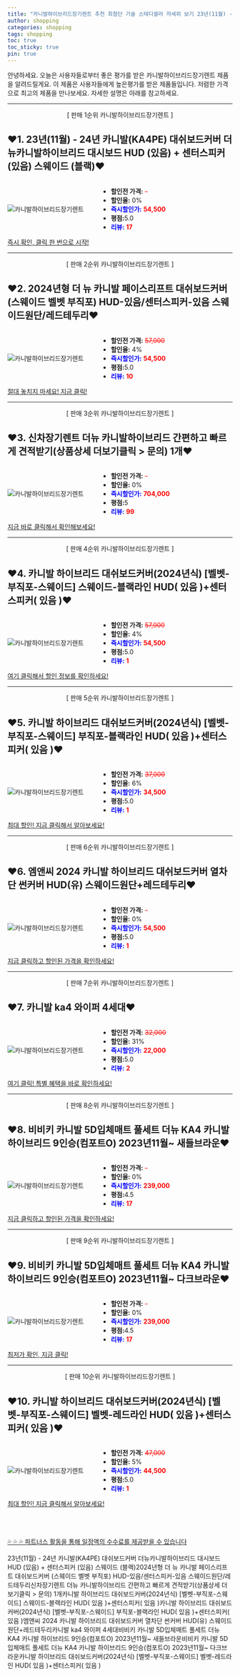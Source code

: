 ```yaml
---
title: "카니발하이브리드장기렌트 추천 최첨단 기술 스테디셀러 자세히 보기 23년(11월) - 24년 카니발(KA4PE) 대쉬보드커버"
author: shopping
categories: shopping
tags: shopping
toc: true
toc_sticky: true
pin: true
---
```

안녕하세요. 오늘은 사용자들로부터 좋은 평가를 받은 카니발하이브리드장기렌트 제품을 알려드릴게요. 이 제품은 사용자들에게 높은평가를 받은 제품들입니다. 저렴한 가격으로 최고의 제품을 만나보세요. 자세한 설명은 아래를 참고하세요.

---
<p class="toplist" style="margin: 0 auto; display: block; width: fit-content;">[ 판매 1순위 카니발하이브리드장기렌트 ]</p>

<h2><strong>❤️1. 23년(11월) - 24년 카니발(KA4PE) 대쉬보드커버 더뉴카니발하이브리드 대시보드 HUD (있음) + 센터스피커 (있음) 스웨이드 (블랙)❤️</strong></h2>

<div style="display: flex; align-items: center;">
    <div style="flex: 0.4;">
        <img src="https://thumbnail7.coupangcdn.com/thumbnails/remote/230x230ex/image/vendor_inventory/fbe6/dde05ccd36505bee0f8c70d1a6bfd2cb8843c09f48fe123ecf045c85dc83.jpg" alt="카니발하이브리드장기렌트" style="max-width: 100%;">
    </div>
    <div style="flex: 0.6; margin-left: 10px;">
        <ul>
            <li><strong>할인전 가격:</strong> <del style="color: red;">-</del></li>
            <li><strong>할인율:</strong> 0%</li>
            <li><span style='color:blue'><strong>즉시할인가:</strong></span> <span style='color:red'><strong>54,500</strong></span></li>
            <li><strong>평점:</strong>5.0</li>
            <li><span style='color:blue'><strong>리뷰:</strong></span> <span style='color:red'><strong>17</strong></span></li>
        </ul>
    </div>
</div>
<div class="center">
    <a href="https://selin100587001.github.io?lptag=AF9450613&subid=githubio&pageKey=7784216700&traceid=V0-153&itemId=21044950407&vendorItemId=88107572398" class="myButton">
        즉시 확인, 클릭 한 번으로 시작!
    </a>
</div>


---
<p class="toplist" style="margin: 0 auto; display: block; width: fit-content;">[ 판매 2순위 카니발하이브리드장기렌트 ]</p>

<h2><strong>❤️2. 2024년형 더 뉴 카니발 페이스리프트 대쉬보드커버 (스웨이드 벨벳 부직포) HUD-있음/센터스피커-있음 스웨이드원단/레드테두리❤️</strong></h2>

<div style="display: flex; align-items: center;">
    <div style="flex: 0.4;">
        <img src="https://thumbnail6.coupangcdn.com/thumbnails/remote/230x230ex/image/vendor_inventory/2785/43b8739a59ea5ac2873b1be87436dbe6f26c5bf9a7dd4ba8f2945b8b2af7.jpg" alt="카니발하이브리드장기렌트" style="max-width: 100%;">
    </div>
    <div style="flex: 0.6; margin-left: 10px;">
        <ul>
            <li><strong>할인전 가격:</strong> <del style="color: red;">57,000</del></li>
            <li><strong>할인율:</strong> 4%</li>
            <li><span style='color:blue'><strong>즉시할인가:</strong></span> <span style='color:red'><strong>54,500</strong></span></li>
            <li><strong>평점:</strong>5.0</li>
            <li><span style='color:blue'><strong>리뷰:</strong></span> <span style='color:red'><strong>10</strong></span></li>
        </ul>
    </div>
</div>
<div class="center">
    <a href="https://selin100587001.github.io?lptag=AF9450613&subid=githubio&pageKey=7803092290&traceid=V0-153&itemId=21138533467&vendorItemId=88200184643" class="myButton">
        절대 놓치지 마세요! 지금 클릭!
    </a>
</div>


---
<p class="toplist" style="margin: 0 auto; display: block; width: fit-content;">[ 판매 3순위 카니발하이브리드장기렌트 ]</p>

<h2><strong>❤️3. 신차장기렌트 더뉴 카니발하이브리드 간편하고 빠르게 견적받기(상품상세 더보기클릭 > 문의) 1개❤️</strong></h2>

<div style="display: flex; align-items: center;">
    <div style="flex: 0.4;">
        <img src="https://thumbnail9.coupangcdn.com/thumbnails/remote/230x230ex/image/vendor_inventory/2455/31145c64e31169549c63043324fe3123c1948bd820df78413f779d2366eb.jpg" alt="카니발하이브리드장기렌트" style="max-width: 100%;">
    </div>
    <div style="flex: 0.6; margin-left: 10px;">
        <ul>
            <li><strong>할인전 가격:</strong> <del style="color: red;">-</del></li>
            <li><strong>할인율:</strong> 0%</li>
            <li><span style='color:blue'><strong>즉시할인가:</strong></span> <span style='color:red'><strong>704,000</strong></span></li>
            <li><strong>평점:</strong>5</li>
            <li><span style='color:blue'><strong>리뷰:</strong></span> <span style='color:red'><strong>99</strong></span></li>
        </ul>
    </div>
</div>
<div class="center">
    <a href="https://selin100587001.github.io?lptag=AF9450613&subid=githubio&pageKey=7777277563&traceid=V0-153&itemId=21012070396&vendorItemId=88075625117" class="myButton">
        지금 바로 클릭해서 확인해보세요!
    </a>
</div>


---
<p class="toplist" style="margin: 0 auto; display: block; width: fit-content;">[ 판매 4순위 카니발하이브리드장기렌트 ]</p>

<h2><strong>❤️4. 카니발 하이브리드 대쉬보드커버(2024년식) [벨벳-부직포-스웨이드] 스웨이드-블랙라인 HUD( 있음 )+센터스피커( 있음 )❤️</strong></h2>

<div style="display: flex; align-items: center;">
    <div style="flex: 0.4;">
        <img src="https://thumbnail8.coupangcdn.com/thumbnails/remote/230x230ex/image/vendor_inventory/8a57/599dfd582ad376a4a8bf1129e343ee4a368e3dfd8d0c88cfdc360e1feb30.jpg" alt="카니발하이브리드장기렌트" style="max-width: 100%;">
    </div>
    <div style="flex: 0.6; margin-left: 10px;">
        <ul>
            <li><strong>할인전 가격:</strong> <del style="color: red;">57,000</del></li>
            <li><strong>할인율:</strong> 4%</li>
            <li><span style='color:blue'><strong>즉시할인가:</strong></span> <span style='color:red'><strong>54,500</strong></span></li>
            <li><strong>평점:</strong>5.0</li>
            <li><span style='color:blue'><strong>리뷰:</strong></span> <span style='color:red'><strong>1</strong></span></li>
        </ul>
    </div>
</div>
<div class="center">
    <a href="https://selin100587001.github.io?lptag=AF9450613&subid=githubio&pageKey=8067292062&traceid=V0-153&itemId=22694238997&vendorItemId=89729928807" class="myButton">
        여기 클릭해서 할인 정보를 확인하세요!
    </a>
</div>


---
<p class="toplist" style="margin: 0 auto; display: block; width: fit-content;">[ 판매 5순위 카니발하이브리드장기렌트 ]</p>

<h2><strong>❤️5. 카니발 하이브리드 대쉬보드커버(2024년식) [벨벳-부직포-스웨이드] 부직포-블랙라인 HUD( 있음 )+센터스피커( 있음 )❤️</strong></h2>

<div style="display: flex; align-items: center;">
    <div style="flex: 0.4;">
        <img src="https://thumbnail8.coupangcdn.com/thumbnails/remote/230x230ex/image/vendor_inventory/8a57/599dfd582ad376a4a8bf1129e343ee4a368e3dfd8d0c88cfdc360e1feb30.jpg" alt="카니발하이브리드장기렌트" style="max-width: 100%;">
    </div>
    <div style="flex: 0.6; margin-left: 10px;">
        <ul>
            <li><strong>할인전 가격:</strong> <del style="color: red;">37,000</del></li>
            <li><strong>할인율:</strong> 6%</li>
            <li><span style='color:blue'><strong>즉시할인가:</strong></span> <span style='color:red'><strong>34,500</strong></span></li>
            <li><strong>평점:</strong>5.0</li>
            <li><span style='color:blue'><strong>리뷰:</strong></span> <span style='color:red'><strong>1</strong></span></li>
        </ul>
    </div>
</div>
<div class="center">
    <a href="https://selin100587001.github.io?lptag=AF9450613&subid=githubio&pageKey=8067292062&traceid=V0-153&itemId=22694238994&vendorItemId=89729928795" class="myButton">
        최대 할인! 지금 클릭해서 알아보세요!
    </a>
</div>


---
<p class="toplist" style="margin: 0 auto; display: block; width: fit-content;">[ 판매 6순위 카니발하이브리드장기렌트 ]</p>

<h2><strong>❤️6. 엠앤씨 2024 카니발 하이브리드 대쉬보드커버 열차단 썬커버 HUD(유) 스웨이드원단+레드테두리❤️</strong></h2>

<div style="display: flex; align-items: center;">
    <div style="flex: 0.4;">
        <img src="https://thumbnail9.coupangcdn.com/thumbnails/remote/230x230ex/image/vendor_inventory/75cf/f5edd0d44eb1dcc7bc3c1724969f0bf385a095c327f15df577f4b0d74596.jpg" alt="카니발하이브리드장기렌트" style="max-width: 100%;">
    </div>
    <div style="flex: 0.6; margin-left: 10px;">
        <ul>
            <li><strong>할인전 가격:</strong> <del style="color: red;">-</del></li>
            <li><strong>할인율:</strong> 0%</li>
            <li><span style='color:blue'><strong>즉시할인가:</strong></span> <span style='color:red'><strong>54,500</strong></span></li>
            <li><strong>평점:</strong>5.0</li>
            <li><span style='color:blue'><strong>리뷰:</strong></span> <span style='color:red'><strong>1</strong></span></li>
        </ul>
    </div>
</div>
<div class="center">
    <a href="https://selin100587001.github.io?lptag=AF9450613&subid=githubio&pageKey=7810224919&traceid=V0-153&itemId=21182134186&vendorItemId=88243539721" class="myButton">
        지금 클릭하고 할인된 가격을 확인하세요!
    </a>
</div>


---
<p class="toplist" style="margin: 0 auto; display: block; width: fit-content;">[ 판매 7순위 카니발하이브리드장기렌트 ]</p>

<h2><strong>❤️7. 카니발 ka4 와이퍼 4세대❤️</strong></h2>

<div style="display: flex; align-items: center;">
    <div style="flex: 0.4;">
        <img src="https://thumbnail10.coupangcdn.com/thumbnails/remote/230x230ex/image/vendor_inventory/9bd8/e616515795a1b9620667ea3a24be9fd700be4a2a7109430e0568c0f65ae8.png" alt="카니발하이브리드장기렌트" style="max-width: 100%;">
    </div>
    <div style="flex: 0.6; margin-left: 10px;">
        <ul>
            <li><strong>할인전 가격:</strong> <del style="color: red;">32,000</del></li>
            <li><strong>할인율:</strong> 31%</li>
            <li><span style='color:blue'><strong>즉시할인가:</strong></span> <span style='color:red'><strong>22,000</strong></span></li>
            <li><strong>평점:</strong>5.0</li>
            <li><span style='color:blue'><strong>리뷰:</strong></span> <span style='color:red'><strong>2</strong></span></li>
        </ul>
    </div>
</div>
<div class="center">
    <a href="https://selin100587001.github.io?lptag=AF9450613&subid=githubio&pageKey=8090401102&traceid=V0-153&itemId=22847779315&vendorItemId=89882469534" class="myButton">
        여기 클릭! 특별 혜택을 바로 확인하세요!
    </a>
</div>


---
<p class="toplist" style="margin: 0 auto; display: block; width: fit-content;">[ 판매 8순위 카니발하이브리드장기렌트 ]</p>

<h2><strong>❤️8. 비비키 카니발 5D입체매트 풀세트 더뉴 KA4 카니발 하이브리드 9인승(컴포트O) 2023년11월~ 새들브라운❤️</strong></h2>

<div style="display: flex; align-items: center;">
    <div style="flex: 0.4;">
        <img src="https://thumbnail8.coupangcdn.com/thumbnails/remote/230x230ex/image/rs_quotation_api/i7ilip5k/9a376e8d3e8a431bba5dab48966fb9cf.jpg" alt="카니발하이브리드장기렌트" style="max-width: 100%;">
    </div>
    <div style="flex: 0.6; margin-left: 10px;">
        <ul>
            <li><strong>할인전 가격:</strong> <del style="color: red;">-</del></li>
            <li><strong>할인율:</strong> 0%</li>
            <li><span style='color:blue'><strong>즉시할인가:</strong></span> <span style='color:red'><strong>239,000</strong></span></li>
            <li><strong>평점:</strong>4.5</li>
            <li><span style='color:blue'><strong>리뷰:</strong></span> <span style='color:red'><strong>17</strong></span></li>
        </ul>
    </div>
</div>
<div class="center">
    <a href="https://selin100587001.github.io?lptag=AF9450613&subid=githubio&pageKey=7896920182&traceid=V0-153&itemId=21633029094&vendorItemId=88683973103" class="myButton">
        지금 클릭하고 할인된 가격을 확인하세요!
    </a>
</div>


---
<p class="toplist" style="margin: 0 auto; display: block; width: fit-content;">[ 판매 9순위 카니발하이브리드장기렌트 ]</p>

<h2><strong>❤️9. 비비키 카니발 5D입체매트 풀세트 더뉴 KA4 카니발 하이브리드 9인승(컴포트O) 2023년11월~ 다크브라운❤️</strong></h2>

<div style="display: flex; align-items: center;">
    <div style="flex: 0.4;">
        <img src="https://thumbnail10.coupangcdn.com/thumbnails/remote/230x230ex/image/rs_quotation_api/6mslp0kt/004c90265061422cb92ea1d46715821f.jpg" alt="카니발하이브리드장기렌트" style="max-width: 100%;">
    </div>
    <div style="flex: 0.6; margin-left: 10px;">
        <ul>
            <li><strong>할인전 가격:</strong> <del style="color: red;">-</del></li>
            <li><strong>할인율:</strong> 0%</li>
            <li><span style='color:blue'><strong>즉시할인가:</strong></span> <span style='color:red'><strong>239,000</strong></span></li>
            <li><strong>평점:</strong>4.5</li>
            <li><span style='color:blue'><strong>리뷰:</strong></span> <span style='color:red'><strong>17</strong></span></li>
        </ul>
    </div>
</div>
<div class="center">
    <a href="https://selin100587001.github.io?lptag=AF9450613&subid=githubio&pageKey=7896920182&traceid=V0-153&itemId=21633029091&vendorItemId=88683973079" class="myButton">
        최저가 확인, 지금 클릭!
    </a>
</div>


---
<p class="toplist" style="margin: 0 auto; display: block; width: fit-content;">[ 판매 10순위 카니발하이브리드장기렌트 ]</p>

<h2><strong>❤️10. 카니발 하이브리드 대쉬보드커버(2024년식) [벨벳-부직포-스웨이드] 벨벳-레드라인 HUD( 있음 )+센터스피커( 있음 )❤️</strong></h2>

<div style="display: flex; align-items: center;">
    <div style="flex: 0.4;">
        <img src="https://thumbnail8.coupangcdn.com/thumbnails/remote/230x230ex/image/vendor_inventory/8a57/599dfd582ad376a4a8bf1129e343ee4a368e3dfd8d0c88cfdc360e1feb30.jpg" alt="카니발하이브리드장기렌트" style="max-width: 100%;">
    </div>
    <div style="flex: 0.6; margin-left: 10px;">
        <ul>
            <li><strong>할인전 가격:</strong> <del style="color: red;">47,000</del></li>
            <li><strong>할인율:</strong> 5%</li>
            <li><span style='color:blue'><strong>즉시할인가:</strong></span> <span style='color:red'><strong>44,500</strong></span></li>
            <li><strong>평점:</strong>5.0</li>
            <li><span style='color:blue'><strong>리뷰:</strong></span> <span style='color:red'><strong>1</strong></span></li>
        </ul>
    </div>
</div>
<div class="center">
    <a href="https://selin100587001.github.io?lptag=AF9450613&subid=githubio&pageKey=8067292062&traceid=V0-153&itemId=22694239009&vendorItemId=89729928830" class="myButton">
        최대 할인! 지금 클릭해서 알아보세요!
    </a>
</div>

<br><br><br>[💦 💦 💦 파트너스 활동을 통해 일정액의 수수료를 제공받을 수 있습니다](https://link.coupang.com/a/bcpT2c)<br><br>23년(11월) - 24년 카니발(KA4PE) 대쉬보드커버 더뉴카니발하이브리드 대시보드 HUD (있음) + 센터스피커 (있음) 스웨이드 (블랙)2024년형 더 뉴 카니발 페이스리프트 대쉬보드커버 (스웨이드 벨벳 부직포) HUD-있음/센터스피커-있음 스웨이드원단/레드테두리신차장기렌트 더뉴 카니발하이브리드 간편하고 빠르게 견적받기(상품상세 더보기클릭 > 문의) 1개카니발 하이브리드 대쉬보드커버(2024년식) [벨벳-부직포-스웨이드] 스웨이드-블랙라인 HUD( 있음 )+센터스피커( 있음 )카니발 하이브리드 대쉬보드커버(2024년식) [벨벳-부직포-스웨이드] 부직포-블랙라인 HUD( 있음 )+센터스피커( 있음 )엠앤씨 2024 카니발 하이브리드 대쉬보드커버 열차단 썬커버 HUD(유) 스웨이드원단+레드테두리카니발 ka4 와이퍼 4세대비비키 카니발 5D입체매트 풀세트 더뉴 KA4 카니발 하이브리드 9인승(컴포트O) 2023년11월~ 새들브라운비비키 카니발 5D입체매트 풀세트 더뉴 KA4 카니발 하이브리드 9인승(컴포트O) 2023년11월~ 다크브라운카니발 하이브리드 대쉬보드커버(2024년식) [벨벳-부직포-스웨이드] 벨벳-레드라인 HUD( 있음 )+센터스피커( 있음 )